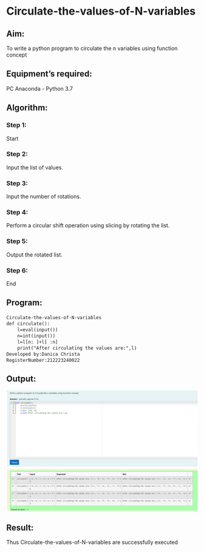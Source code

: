 # Circulate-the-values-of-N-variables
## Aim:
To write a python program to circulate the n variables using function concept
## Equipment’s required:
PC
Anaconda - Python 3.7
## Algorithm: 
### Step 1:
Start
### Step 2:
Input the list of values.
### Step 3: 
Input the number of rotations.
### Step 4: 
Perform a circular shift operation using slicing by rotating the list.
### Step 5:
Output the rotated list.
### Step 6:
End
## Program:
```
Circulate-the-values-of-N-variables
def circulate():
    l=eval(input())
    n=int(input())
    l=l[n: ]+l[ :n]
    print("After circulating the values are:",l)
Developed by:Danica Christa
RegisterNumber:212223240022
```
## Output:
![alt text](<Screenshot 2024-03-09 093130.png>)
## Result:
Thus Circulate-the-values-of-N-variables are successfully executed
